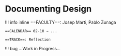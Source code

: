 # Documenting Design

!!! info inline
    ==FACULTY==: Josep Marti, Pablo Zunaga 

    ==CALENDAR== 02-10 → ...

    ==TRACK==: Reflection

<div style="clear:both;"></div>

!!! bug 
    ...Work in Progress...